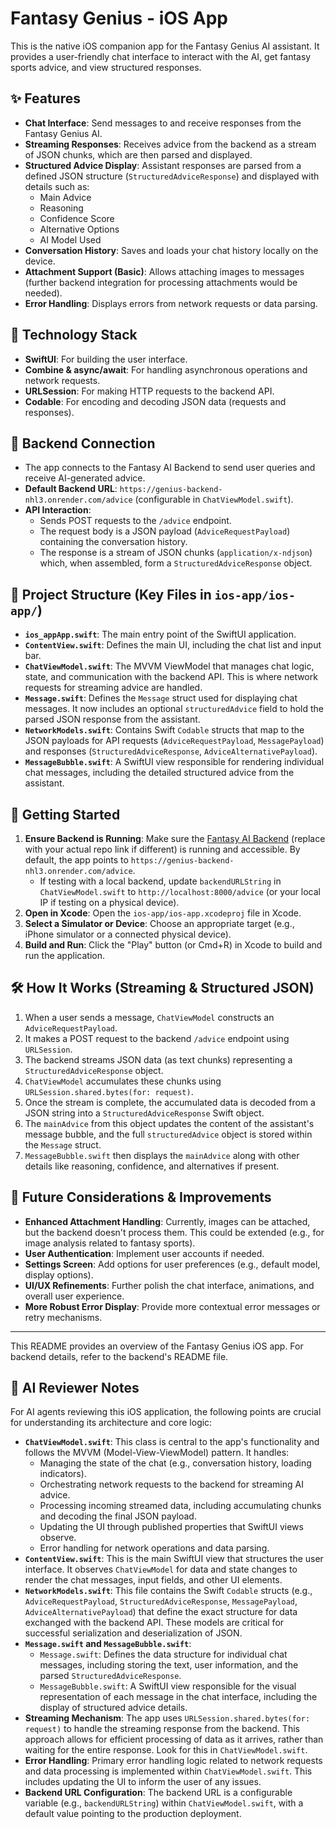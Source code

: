 # Fantasy Genius - iOS App

This is the native iOS companion app for the Fantasy Genius AI assistant. It provides a user-friendly chat interface to interact with the AI, get fantasy sports advice, and view structured responses.

## ✨ Features

- **Chat Interface**: Send messages to and receive responses from the Fantasy Genius AI.
- **Streaming Responses**: Receives advice from the backend as a stream of JSON chunks, which are then parsed and displayed.
- **Structured Advice Display**: Assistant responses are parsed from a defined JSON structure (`StructuredAdviceResponse`) and displayed with details such as:
    - Main Advice
    - Reasoning
    - Confidence Score
    - Alternative Options
    - AI Model Used
- **Conversation History**: Saves and loads your chat history locally on the device.
- **Attachment Support (Basic)**: Allows attaching images to messages (further backend integration for processing attachments would be needed).
- **Error Handling**: Displays errors from network requests or data parsing.

## 🔧 Technology Stack

- **SwiftUI**: For building the user interface.
- **Combine & async/await**: For handling asynchronous operations and network requests.
- **URLSession**: For making HTTP requests to the backend API.
- **Codable**: For encoding and decoding JSON data (requests and responses).

## 🔌 Backend Connection

- The app connects to the Fantasy AI Backend to send user queries and receive AI-generated advice.
- **Default Backend URL**: `https://genius-backend-nhl3.onrender.com/advice` (configurable in `ChatViewModel.swift`).
- **API Interaction**:
    - Sends POST requests to the `/advice` endpoint.
    - The request body is a JSON payload (`AdviceRequestPayload`) containing the conversation history.
    - The response is a stream of JSON chunks (`application/x-ndjson`) which, when assembled, form a `StructuredAdviceResponse` object.

## 📂 Project Structure (Key Files in `ios-app/ios-app/`)

- **`ios_appApp.swift`**: The main entry point of the SwiftUI application.
- **`ContentView.swift`**: Defines the main UI, including the chat list and input bar.
- **`ChatViewModel.swift`**: The MVVM ViewModel that manages chat logic, state, and communication with the backend API. This is where network requests for streaming advice are handled.
- **`Message.swift`**: Defines the `Message` struct used for displaying chat messages. It now includes an optional `structuredAdvice` field to hold the parsed JSON response from the assistant.
- **`NetworkModels.swift`**: Contains Swift `Codable` structs that map to the JSON payloads for API requests (`AdviceRequestPayload`, `MessagePayload`) and responses (`StructuredAdviceResponse`, `AdviceAlternativePayload`).
- **`MessageBubble.swift`**: A SwiftUI view responsible for rendering individual chat messages, including the detailed structured advice from the assistant.

## 🚀 Getting Started

1.  **Ensure Backend is Running**: Make sure the [Fantasy AI Backend](https://github.com/your-repo/the-genius/tree/main/backend) (replace with your actual repo link if different) is running and accessible. By default, the app points to `https://genius-backend-nhl3.onrender.com/advice`.
    *   If testing with a local backend, update `backendURLString` in `ChatViewModel.swift` to `http://localhost:8000/advice` (or your local IP if testing on a physical device).
2.  **Open in Xcode**: Open the `ios-app/ios-app.xcodeproj` file in Xcode.
3.  **Select a Simulator or Device**: Choose an appropriate target (e.g., iPhone simulator or a connected physical device).
4.  **Build and Run**: Click the "Play" button (or Cmd+R) in Xcode to build and run the application.

## 🛠️ How It Works (Streaming & Structured JSON)

1.  When a user sends a message, `ChatViewModel` constructs an `AdviceRequestPayload`.
2.  It makes a POST request to the backend `/advice` endpoint using `URLSession`.
3.  The backend streams JSON data (as text chunks) representing a `StructuredAdviceResponse` object.
4.  `ChatViewModel` accumulates these chunks using `URLSession.shared.bytes(for: request)`.
5.  Once the stream is complete, the accumulated data is decoded from a JSON string into a `StructuredAdviceResponse` Swift object.
6.  The `mainAdvice` from this object updates the content of the assistant's message bubble, and the full `structuredAdvice` object is stored within the `Message` struct.
7.  `MessageBubble.swift` then displays the `mainAdvice` along with other details like reasoning, confidence, and alternatives if present.

## 📝 Future Considerations & Improvements

- **Enhanced Attachment Handling**: Currently, images can be attached, but the backend doesn't process them. This could be extended (e.g., for image analysis related to fantasy sports).
- **User Authentication**: Implement user accounts if needed.
- **Settings Screen**: Add options for user preferences (e.g., default model, display options).
- **UI/UX Refinements**: Further polish the chat interface, animations, and overall user experience.
- **More Robust Error Display**: Provide more contextual error messages or retry mechanisms.

---
This README provides an overview of the Fantasy Genius iOS app. For backend details, refer to the backend's README file.

## 🤖 AI Reviewer Notes

For AI agents reviewing this iOS application, the following points are crucial for understanding its architecture and core logic:

-   **`ChatViewModel.swift`**: This class is central to the app's functionality and follows the MVVM (Model-View-ViewModel) pattern. It handles:
    -   Managing the state of the chat (e.g., conversation history, loading indicators).
    -   Orchestrating network requests to the backend for streaming AI advice.
    -   Processing incoming streamed data, including accumulating chunks and decoding the final JSON payload.
    -   Updating the UI through published properties that SwiftUI views observe.
    -   Error handling for network operations and data parsing.
-   **`ContentView.swift`**: This is the main SwiftUI view that structures the user interface. It observes `ChatViewModel` for data and state changes to render the chat messages, input fields, and other UI elements.
-   **`NetworkModels.swift`**: This file contains the Swift `Codable` structs (e.g., `AdviceRequestPayload`, `StructuredAdviceResponse`, `MessagePayload`, `AdviceAlternativePayload`) that define the exact structure for data exchanged with the backend API. These models are critical for successful serialization and deserialization of JSON.
-   **`Message.swift` and `MessageBubble.swift`**:
    -   `Message.swift`: Defines the data structure for individual chat messages, including storing the text, user information, and the parsed `StructuredAdviceResponse`.
    -   `MessageBubble.swift`: A SwiftUI view responsible for the visual representation of each message in the chat interface, including the display of structured advice details.
-   **Streaming Mechanism**: The app uses `URLSession.shared.bytes(for: request)` to handle the streaming response from the backend. This approach allows for efficient processing of data as it arrives, rather than waiting for the entire response. Look for this in `ChatViewModel.swift`.
-   **Error Handling**: Primary error handling logic related to network requests and data processing is implemented within `ChatViewModel.swift`. This includes updating the UI to inform the user of any issues.
-   **Backend URL Configuration**: The backend URL is a configurable variable (e.g., `backendURLString`) within `ChatViewModel.swift`, with a default value pointing to the production deployment.